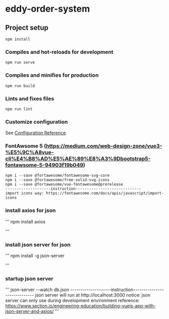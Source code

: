 # eddy-order-system

## Project setup
```
npm install
```

### Compiles and hot-reloads for development
```
npm run serve
```

### Compiles and minifies for production
```
npm run build
```

### Lints and fixes files
```
npm run lint
```

### Customize configuration
See [Configuration Reference](https://cli.vuejs.org/config/).

### FontAwsome 5  (https://medium.com/web-design-zone/vue3-%E5%9C%A8vue-cli%E4%B8%AD%E5%AE%89%E8%A3%9Dbootstrap5-fontawsome-5-94903f19b049)
```
npm i --save @fortawesome/fontawesome-svg-core
npm i --save @fortawesome/free-solid-svg-icons
npm i --save @fortawesome/vue-fontawesome@prerelease
--------------------instruction-----------------------------
import icons way: https://fontawesome.com/docs/apis/javascript/import-icons
```

### install axios for json
'''
npm install axios

'''

### install json server for json
'''
npm install -g json-server

'''

### startup json server 
'''
json-server --watch db.json
--------------------instruction-----------------------------
json server will run at http://localhost:3000
notice: json server can only use during development environment
reference: https://www.section.io/engineering-education/building-vuejs-app-with-json-server-and-axios/
'''